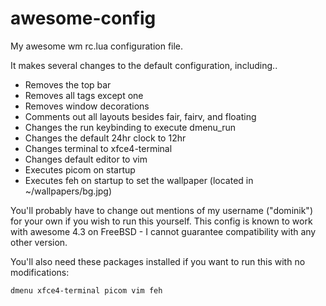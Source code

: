 # awesome-config
My awesome wm rc.lua configuration file.

It makes several changes to the default configuration, including..

* Removes the top bar
* Removes all tags except one
* Removes window decorations
* Comments out all layouts besides fair, fairv, and floating
* Changes the run keybinding to execute dmenu_run
* Changes the default 24hr clock to 12hr
* Changes terminal to xfce4-terminal
* Changes default editor to vim
* Executes picom on startup
* Executes feh on startup to set the wallpaper (located in ~/wallpapers/bg.jpg)

You'll probably have to change out mentions of my username ("dominik") for your own if you wish to run this yourself.
This config is known to work with awesome 4.3 on FreeBSD - I cannot guarantee compatibility with any other version.

You'll also need these packages installed if you want to run this with no modifications:
```
dmenu xfce4-terminal picom vim feh
```
